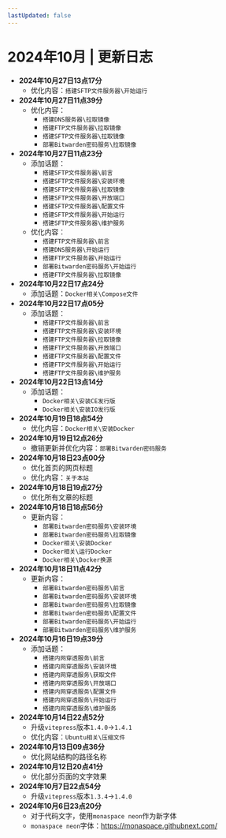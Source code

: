 ```yaml
---
lastUpdated: false
---
```


# 2024年10月 | 更新日志

- **2024年10月27日13点17分**
    - 优化内容：```搭建SFTP文件服务器\开始运行```
- **2024年10月27日11点39分**
    - 优化内容：
        - ```搭建DNS服务器\拉取镜像```
        - ```搭建FTP文件服务器\拉取镜像```
        - ```搭建SFTP文件服务器\拉取镜像```
        - ```部署Bitwarden密码服务\拉取镜像```
- **2024年10月27日11点23分**
    - 添加话题：
        - ```搭建SFTP文件服务器\前言```
        - ```搭建SFTP文件服务器\安装环境```
        - ```搭建SFTP文件服务器\拉取镜像```
        - ```搭建SFTP文件服务器\开放端口```
        - ```搭建SFTP文件服务器\配置文件```
        - ```搭建SFTP文件服务器\开始运行```
        - ```搭建SFTP文件服务器\维护服务```
    - 优化内容：
        - ```搭建FTP文件服务器\前言```
        - ```搭建DNS服务器\开始运行```
        - ```搭建FTP文件服务器\开始运行```
        - ```部署Bitwarden密码服务\开始运行```
        - ```搭建FTP文件服务器\拉取镜像```
- **2024年10月22日17点24分**
    - 添加话题：```Docker相关\Compose文件```
- **2024年10月22日17点05分**
    - 添加话题：
        - ```搭建FTP文件服务器\前言```
        - ```搭建FTP文件服务器\安装环境```
        - ```搭建FTP文件服务器\拉取镜像```
        - ```搭建FTP文件服务器\开放端口```
        - ```搭建FTP文件服务器\配置文件```
        - ```搭建FTP文件服务器\开始运行```
        - ```搭建FTP文件服务器\维护服务```
- **2024年10月22日13点14分**
    - 添加话题：
        - ```Docker相关\安装CE发行版```
        - ```Docker相关\安装IO发行版```
- **2024年10月19日18点54分**
    - 优化内容：```Docker相关\安装Docker```
- **2024年10月19日12点26分**
    - 撤销更新并优化内容：```部署Bitwarden密码服务```
- **2024年10月18日23点00分**
    - 优化首页的网页标题
    - 优化内容：```关于本站```
- **2024年10月18日19点27分**
    - 优化所有文章的标题
- **2024年10月18日18点56分**
    - 更新内容：
        - ```部署Bitwarden密码服务\安装环境```
        - ```部署Bitwarden密码服务\拉取镜像```
        - ```Docker相关\安装Docker```
        - ```Docker相关\运行Docker```
        - ```Docker相关\Docker换源```
- **2024年10月18日11点42分**
    - 更新内容：
        - ```部署Bitwarden密码服务\前言```
        - ```部署Bitwarden密码服务\安装环境```
        - ```部署Bitwarden密码服务\拉取镜像```
        - ```部署Bitwarden密码服务\配置文件```
        - ```部署Bitwarden密码服务\开始运行```
        - ```部署Bitwarden密码服务\维护服务```
- **2024年10月16日19点39分**
    - 添加话题：
        - ```搭建内网穿透服务\前言```
        - ```搭建内网穿透服务\安装环境```
        - ```搭建内网穿透服务\获取文件```
        - ```搭建内网穿透服务\开放端口```
        - ```搭建内网穿透服务\配置文件```
        - ```搭建内网穿透服务\开始运行```
        - ```搭建内网穿透服务\维护服务```
- **2024年10月14日22点52分**
    - 升级```vitepress```版本```1.4.0```->```1.4.1```
    - 优化内容：```Ubuntu相关\压缩文件```
- **2024年10月13日09点36分**
    - 优化网站结构的路径名称
- **2024年10月12日20点41分**
    - 优化部分页面的文字效果
- **2024年10月7日22点54分**
    - 升级```vitepress```版本```1.3.4```->```1.4.0```
- **2024年10月6日23点20分**
    - 对于代码文字，使用```monaspace neon```作为新字体
    - ```monaspace neon```字体：<https://monaspace.githubnext.com/>
